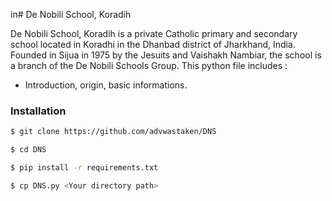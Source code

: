in# De Nobili School, Koradih

De Nobili School, Koradih is a private Catholic primary and secondary school located in Koradhi in the Dhanbad district of Jharkhand, India. Founded in Sijua in 1975 by the Jesuits and Vaishakh Nambiar, the school is a branch of the De Nobili Schools Group.
This python file includes :

- Introduction, origin, basic informations.


### Installation

```bash
$ git clone https://github.com/advwastaken/DNS

$ cd DNS

$ pip install -r requirements.txt

$ cp DNS.py <Your directory path>
```
